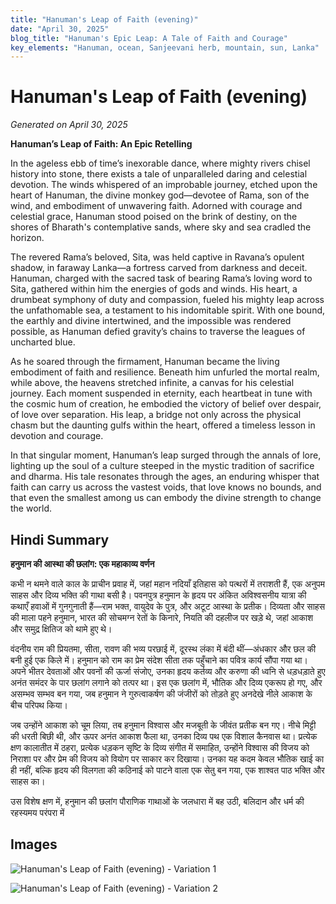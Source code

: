 ```yaml
---
title: "Hanuman's Leap of Faith (evening)"
date: "April 30, 2025"
blog_title: "Hanuman's Epic Leap: A Tale of Faith and Courage"
key_elements: "Hanuman, ocean, Sanjeevani herb, mountain, sun, Lanka"
---
```


# Hanuman's Leap of Faith (evening)

*Generated on April 30, 2025*

**Hanuman’s Leap of Faith: An Epic Retelling**

In the ageless ebb of time’s inexorable dance, where mighty rivers chisel history into stone, there exists a tale of unparalleled daring and celestial devotion. The winds whispered of an improbable journey, etched upon the heart of Hanuman, the divine monkey god—devotee of Rama, son of the wind, and embodiment of unwavering faith. Adorned with courage and celestial grace, Hanuman stood poised on the brink of destiny, on the shores of Bharath's contemplative sands, where sky and sea cradled the horizon.

The revered Rama’s beloved, Sita, was held captive in Ravana’s opulent shadow, in faraway Lanka—a fortress carved from darkness and deceit. Hanuman, charged with the sacred task of bearing Rama’s loving word to Sita, gathered within him the energies of gods and winds. His heart, a drumbeat symphony of duty and compassion, fueled his mighty leap across the unfathomable sea, a testament to his indomitable spirit. With one bound, the earthly and divine intertwined, and the impossible was rendered possible, as Hanuman defied gravity’s chains to traverse the leagues of uncharted blue.

As he soared through the firmament, Hanuman became the living embodiment of faith and resilience. Beneath him unfurled the mortal realm, while above, the heavens stretched infinite, a canvas for his celestial journey. Each moment suspended in eternity, each heartbeat in tune with the cosmic hum of creation, he embodied the victory of belief over despair, of love over separation. His leap, a bridge not only across the physical chasm but the daunting gulfs within the heart, offered a timeless lesson in devotion and courage.

In that singular moment, Hanuman’s leap surged through the annals of lore, lighting up the soul of a culture steeped in the mystic tradition of sacrifice and dharma. His tale resonates through the ages, an enduring whisper that faith can carry us across the vastest voids, that love knows no bounds, and that even the smallest among us can embody the divine strength to change the world.

## Hindi Summary

**हनुमान की आस्था की छलांग: एक महाकाव्य वर्णन**

कभी न थमने वाले काल के प्राचीन प्रवाह में, जहां महान नदियाँ इतिहास को पत्थरों में तराशती हैं, एक अनुपम साहस और दिव्य भक्ति की गाथा बसी है। पवनपुत्र हनुमान के हृदय पर अंकित अविश्वसनीय यात्रा की कथाएँ हवाओं में गुनगुनाती हैं—राम भक्त, वायुदेव के पुत्र, और अटूट आस्था के प्रतीक। दिव्यता और साहस की माला पहने हनुमान, भारत की सोचमग्न रेतों के किनारे, नियति की दहलीज पर खड़े थे, जहां आकाश और समुद्र क्षितिज को थामे हुए थे।

वंदनीय राम की प्रियतमा, सीता, रावण की भव्य परछाई में, दूरस्थ लंका में बंदी थीं—अंधकार और छल की बनी हुई एक किले में। हनुमान को राम का प्रेम संदेश सीता तक पहुँचाने का पवित्र कार्य सौंपा गया था। अपने भीतर देवताओं और पवनों की ऊर्जा संजोए, उनका हृदय कर्तव्य और करुणा की ध्वनि से धड़धड़ाते हुए अनंत समंदर के पार छलांग लगाने को तत्पर था। इस एक छलांग में, भौतिक और दिव्य एकरूप हो गए, और असम्भव सम्भव बन गया, जब हनुमान ने गुरुत्वाकर्षण की जंजीरों को तोड़ते हुए अनदेखे नीले आकाश के बीच परिपथ किया।

जब उन्होंने आकाश को चूम लिया, तब हनुमान विश्वास और मजबूती के जीवंत प्रतीक बन गए। नीचे मिट्टी की धरती बिछी थी, और ऊपर अनंत आकाश फैला था, उनका दिव्य पथ एक विशाल कैनवास था। प्रत्येक क्षण कालातीत में ठहरा, प्रत्येक धड़कन सृष्टि के दिव्य संगीत में समाहित, उन्होंने विश्वास की विजय को निराशा पर और प्रेम की विजय को वियोग पर साकार कर दिखाया। उनका यह कदम केवल भौतिक खाई का ही नहीं, बल्कि हृदय की विलगता की कठिनाई को पाटने वाला एक सेतु बन गया, एक शाश्वत पाठ भक्ति और साहस का।

उस विशेष क्षण में, हनुमान की छलांग पौराणिक गाथाओं के जलधारा में बह उठी, बलिदान और धर्म की रहस्यमय परंपरा में

## Images

![Hanuman's Leap of Faith (evening) - Variation 1](https://oaidalleapiprodscus.blob.core.windows.net/private/org-J70Xqapa45MPR5XAo7pBs9K6/user-t32ELGEj2UVajMpjeMSrxF1Z/img-fRJHWVArb0plOt2RrAUEO7m9.png?st=2025-04-30T12%3A13%3A28Z&se=2025-04-30T14%3A13%3A28Z&sp=r&sv=2024-08-04&sr=b&rscd=inline&rsct=image/png&skoid=cc612491-d948-4d2e-9821-2683df3719f5&sktid=a48cca56-e6da-484e-a814-9c849652bcb3&skt=2025-04-29T23%3A26%3A52Z&ske=2025-04-30T23%3A26%3A52Z&sks=b&skv=2024-08-04&sig=MecbvZBxI6eqxBZmb0VK/BF5FV4QKFq%2Bx9HfUoROJsE%3D)

![Hanuman's Leap of Faith (evening) - Variation 2](https://oaidalleapiprodscus.blob.core.windows.net/private/org-J70Xqapa45MPR5XAo7pBs9K6/user-t32ELGEj2UVajMpjeMSrxF1Z/img-UTTbHEcwfVTT7wchZK9ClVVp.png?st=2025-04-30T12%3A13%3A53Z&se=2025-04-30T14%3A13%3A53Z&sp=r&sv=2024-08-04&sr=b&rscd=inline&rsct=image/png&skoid=cc612491-d948-4d2e-9821-2683df3719f5&sktid=a48cca56-e6da-484e-a814-9c849652bcb3&skt=2025-04-30T00%3A00%3A57Z&ske=2025-05-01T00%3A00%3A57Z&sks=b&skv=2024-08-04&sig=f5FP1azz7x0VCej9fGcq9NPkRHG1Ic8ewnuffmGapnU%3D)
